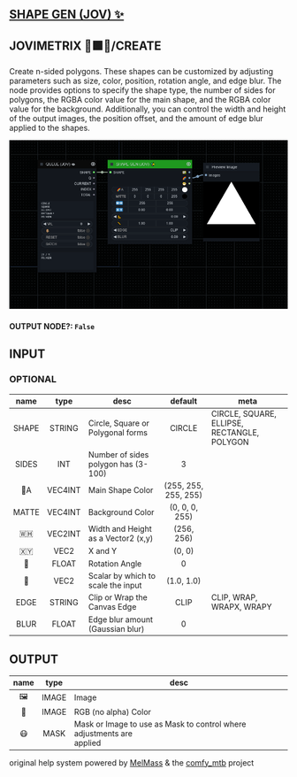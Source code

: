 ## [SHAPE GEN (JOV) ✨](https://github.com/Amorano/Jovimetrix-examples/blob/master/node/SHAPE%20GEN/SHAPE%20GEN.md)

## JOVIMETRIX 🔺🟩🔵/CREATE

Create n-sided polygons. These shapes can be customized by adjusting parameters such as size, color, position, rotation angle, and edge blur. The node provides options to specify the shape type, the number of sides for polygons, the RGBA color value for the main shape, and the RGBA color value for the background. Additionally, you can control the width and height of the output images, the position offset, and the amount of edge blur applied to the shapes.

![SHAPE GEN](https://raw.githubusercontent.com/Amorano/Jovimetrix-examples/master/node/SHAPE%20GEN/SHAPE%20GEN.png)

#### OUTPUT NODE?: `False`

## INPUT

### OPTIONAL

name | type | desc | default | meta
:---:|:---:|---|:---:|---
SHAPE  |  STRING  | Circle, Square or Polygonal forms | CIRCLE | CIRCLE, SQUARE, ELLIPSE, RECTANGLE,<br>POLYGON
SIDES  |  INT  | Number of sides polygon has (3-100) | 3 | 
🌈A  |  VEC4INT  | Main Shape Color | (255, 255, 255, 255) | 
MATTE  |  VEC4INT  | Background Color | (0, 0, 0, 255) | 
🇼🇭  |  VEC2INT  | Width and Height as a Vector2 (x,y) | (256, 256) | 
🇽🇾  |  VEC2  | X and Y | (0, 0) | 
📐  |  FLOAT  | Rotation Angle | 0 | 
📏  |  VEC2  | Scalar by which to scale the input | (1.0, 1.0) | 
EDGE  |  STRING  | Clip or Wrap the Canvas Edge | CLIP | CLIP, WRAP, WRAPX, WRAPY
BLUR  |  FLOAT  | Edge blur amount (Gaussian blur) | 0 | 

## OUTPUT

name | type | desc
:---:|:---:|---
🖼️  |  IMAGE  | Image 
🌈  |  IMAGE  | RGB (no alpha) Color 
😷  |  MASK  | Mask or Image to use as Mask to control where adjustments are<br>applied 

original help system powered by [MelMass](https://github.com/melMass) & the [comfy_mtb](https://github.com/melMass/comfy_mtb) project